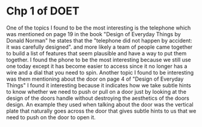 # Chp 1 of DOET

One of the topics I found to be the most interesting is the telephone which was mentioned on page 19 in the book "Design of Everyday Things by Donald Norman" he states that the "telephone did not happen by accident: it was carefully designed". and more likely a team of people came together to build a list of features that seem plausible and have a way to put them together. I found the phone to be the most interesting because we still use one today except it has become easier to access since it no longer has a wire and a dial that you need to spin. Another topic I found to be interesting was them mentioning about the door on page 4 of "Design of Everyday Things" I found it interesting because it indicates how we take subtle hints to know whether we need to push or pull on a door just by looking at the design of the doors handle without destroying the aesthetics of the doors design. An example they used when talking about the door was the vertical plate that naturally goes across the door that gives subtle hints to us that we need to push on the door to open it.

